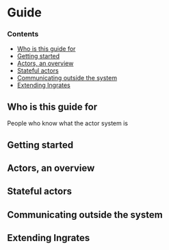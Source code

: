 # Guide

<div id="md-toc">

### Contents

<!-- vim-markdown-toc GFM -->

* [Who is this guide for](#who-is-this-guide-for)
* [Getting started](#getting-started)
* [Actors, an overview](#actors-an-overview)
* [Stateful actors](#stateful-actors)
* [Communicating outside the system](#communicating-outside-the-system)
* [Extending Ingrates](#extending-ingrates)

<!-- vim-markdown-toc -->

</div>

## Who is this guide for

People who know what the actor system is

## Getting started

## Actors, an overview

## Stateful actors

## Communicating outside the system

## Extending Ingrates
